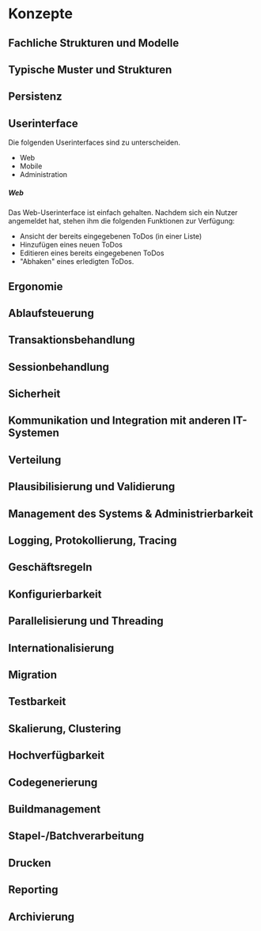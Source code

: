 Konzepte
========


Fachliche Strukturen und Modelle
--------------------------------


Typische Muster und Strukturen
------------------------------


Persistenz
----------


Userinterface
-------------
Die folgenden Userinterfaces sind zu unterscheiden.
* Web
* Mobile
* Administration

##### Web
Das Web-Userinterface ist einfach gehalten. Nachdem sich ein Nutzer angemeldet hat, stehen ihm die folgenden Funktionen zur Verfügung:

* Ansicht der bereits eingegebenen ToDos (in einer Liste)
* Hinzufügen eines neuen ToDos
* Editieren eines bereits eingegebenen ToDos
* "Abhaken" eines erledigten ToDos.

Ergonomie
---------


Ablaufsteuerung
---------------


Transaktionsbehandlung
----------------------


Sessionbehandlung
-----------------


Sicherheit
----------


Kommunikation und Integration mit anderen IT-Systemen
-----------------------------------------------------


Verteilung
----------


Plausibilisierung und Validierung
---------------------------------


Management des Systems & Administrierbarkeit
--------------------------------------------


Logging, Protokollierung, Tracing
---------------------------------


Geschäftsregeln
---------------


Konfigurierbarkeit
------------------


Parallelisierung und Threading
------------------------------


Internationalisierung
---------------------


Migration
---------


Testbarkeit
-----------


Skalierung, Clustering
----------------------


Hochverfügbarkeit
-----------------


Codegenerierung
---------------


Buildmanagement
---------------


Stapel-/Batchverarbeitung
-------------------------


Drucken
-------


Reporting
---------


Archivierung
------------
